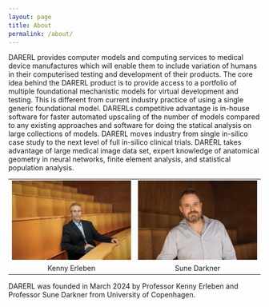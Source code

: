 ```yaml
---
layout: page
title: About
permalink: /about/
---
```


DARERL provides computer models and computing services to medical device manufactures which will enable them to include variation of humans in their computerised testing and development of their products. The core idea behind the DARERL product is to provide access to a portfolio of multiple foundational mechanistic models for virtual development and testing. This is different from current industry practice of using a single generic foundational model. DARERLs competitive advantage is in-house software for faster automated upscaling of the number of models compared to any existing approaches and software for doing the statical analysis on large collections of models. DARERL moves industry from single in-silico case study to the next level of full in-silico clinical trials. DARERL takes advantage of large medical image data set, expert knowledge of anatomical geometry in neural networks, finite element analysis, and statistical population analysis.


<table style="text-align: center">
<tbody>
  <tr>
    <td><img width=256px src="/assets/images/kenny.jpg" alt="Kenny Erleben"></td>
    <td><img width=256px src="/assets/images/sune.jpeg" alt="Sune Darkner"></td>
  </tr>
  <tr>
    <td>Kenny Erleben</td>
    <td>Sune Darkner</td>
  </tr>
</tbody>
</table>

DARERL was founded in March 2024 by Professor Kenny Erleben and Professor Sune Darkner from University of Copenhagen.






